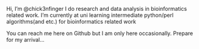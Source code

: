  Hi, I’m @chick3nfinger
I do research and data analysis in bioinformatics related work. 
 I’m currently at uni learning intermediate python/perl algorithms(and etc.) for bioinformatics related work

You can reach me here on Github but I am only here occasionally. Prepare for my arrival...
